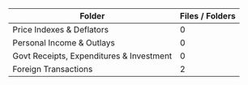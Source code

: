 | Folder                                   |   Files / Folders |
|------------------------------------------|-------------------|
| Price Indexes & Deflators                |                 0 |
| Personal Income & Outlays                |                 0 |
| Govt Receipts, Expenditures & Investment |                 0 |
| Foreign Transactions                     |                 2 |